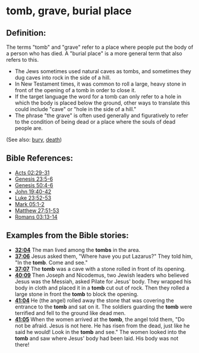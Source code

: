 # tomb, grave, burial place #

## Definition: ##

The terms "tomb" and "grave" refer to a place where people put the body of a person who has died. A "burial place" is a more general term that also refers to this.

* The Jews sometimes used natural caves as tombs, and sometimes they dug caves into rock in the side of a hill.
* In New Testament times, it was common to roll a large, heavy stone in front of the opening of a tomb in order to close it.
* If the target language the word for a tomb can only refer to a hole in which the body is placed below the ground, other ways to translate this could include "cave" or "hole in the side of a hill."
* The phrase "the grave" is often used generally and figuratively to refer to the condition of being dead or a place where the souls of dead people are.

(See also: [bury](../other/bury.md), [death](../kt/death.md))

## Bible References: ##

* [Acts 02:29-31](en/tn/act/help/02/29)
* [Genesis 23:5-6](en/tn/gen/help/23/05)
* [Genesis 50:4-6](en/tn/gen/help/50/04)
* [John 19:40-42](en/tn/jhn/help/19/40)
* [Luke 23:52-53](en/tn/luk/help/23/52)
* [Mark 05:1-2](en/tn/mrk/help/05/01)
* [Matthew 27:51-53](en/tn/mat/help/27/51)
* [Romans 03:13-14](en/tn/rom/help/03/13)

## Examples from the Bible stories: ##

* __[32:04](en/tn/obs/help/32/04)__ The man lived among the __tombs__  in the area.
* __[37:06](en/tn/obs/help/37/06)__ Jesus asked them, "Where have you put Lazarus?" They told him, "In the __tomb__. Come and see."
* __[37:07](en/tn/obs/help/37/07)__ The __tomb__  was a cave with a stone rolled in front of its opening.
* __[40:09](en/tn/obs/help/40/09)__ Then Joseph and Nicodemus, two Jewish leaders who believed Jesus was the Messiah, asked Pilate for Jesus' body. They wrapped his body in cloth and placed it in a __tomb__  cut out of rock. Then they rolled a large stone in front the __tomb__  to block the opening.
* __[41:04](en/tn/obs/help/41/04)__ He (the angel) rolled away the stone that was covering the entrance to the __tomb__  and sat on it. The soldiers guarding the __tomb__  were terrified and fell to the ground like dead men.
* __[41:05](en/tn/obs/help/41/05)__ When the women arrived at the __tomb__, the angel told them, "Do not be afraid. Jesus is not here. He has risen from the dead, just like he said he would! Look in the __tomb__  and see." The women looked into the __tomb__  and saw where Jesus' body had been laid. His body was not there!